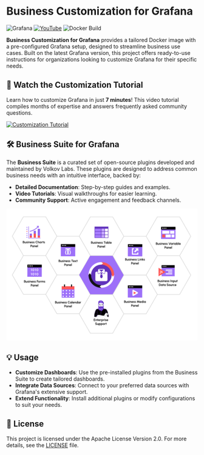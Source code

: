 # Business Customization for Grafana

![Grafana](https://img.shields.io/badge/Grafana-12.1-orange)
[![YouTube](https://img.shields.io/badge/YouTube-Channel-red)](https://youtube.com/@volkovlabs)
![Docker Build](https://github.com/volkovlabs/business-custom/workflows/Docker/badge.svg)

**Business Customization for Grafana** provides a tailored Docker image with a pre-configured Grafana setup, designed to streamline business use cases. Built on the latest Grafana version, this project offers ready-to-use instructions for organizations looking to customize Grafana for their specific needs.

## 🎥 Watch the Customization Tutorial

Learn how to customize Grafana in just **7 minutes**! This video tutorial compiles months of expertise and answers frequently asked community questions.

[![Customization Tutorial](https://raw.githubusercontent.com/volkovlabs/business-custom/main/img/grafana-11.png)](https://youtu.be/8ArQ0vlWA88)

## 🛠️ Business Suite for Grafana

The **Business Suite** is a curated set of open-source plugins developed and maintained by Volkov Labs. These plugins are designed to address common business needs with an intuitive interface, backed by:

- **Detailed Documentation**: Step-by-step guides and examples.
- **Video Tutorials**: Visual walkthroughs for easier learning.
- **Community Support**: Active engagement and feedback channels.

[![Business Suite for Grafana](https://raw.githubusercontent.com/VolkovLabs/.github/main/business.png)](https://volkovlabs.io/plugins/)

## 💡 Usage

- **Customize Dashboards**: Use the pre-installed plugins from the Business Suite to create tailored dashboards.
- **Integrate Data Sources**: Connect to your preferred data sources with Grafana's extensive support.
- **Extend Functionality**: Install additional plugins or modify configurations to suit your needs.

## 📜 License

This project is licensed under the Apache License Version 2.0. For more details, see the [LICENSE](https://github.com/volkovlabs/business-custom/blob/main/LICENSE) file.
